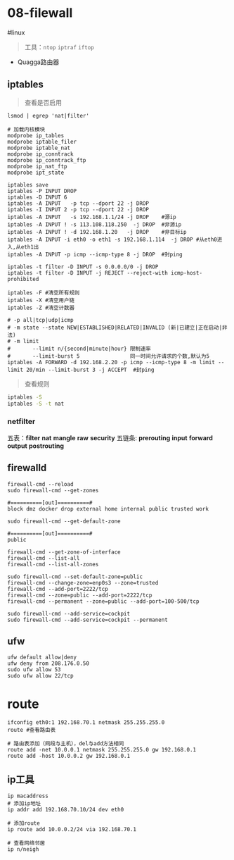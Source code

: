 # 08-filewall

#linux 

> 工具：`ntop` `iptraf` `iftop`

- Quagga路由器

## iptables

> 查看是否启用

```shell
lsmod | egrep 'nat|filter' 

# 加载内核模块
modprobe ip_tables
modprobe iptable_filer
modprobe iptable_nat
modprobe ip_conntrack
modprobe ip_conntrack_ftp
modprobe ip_nat_ftp
modprobe ipt_state
```

```shell
iptables save
iptables -P INPUT DROP
iptables -D INPUT 6
iptables -A INPUT   -p tcp --dport 22 -j DROP
iptables -I INPUT 2 -p tcp --dport 22 -j DROP
iptables -A INPUT   -s 192.168.1.1/24 -j DROP    #源ip
iptables -A INPUT ! -s 113.108.118.250  -j DROP  #非源ip
iptables -A INPUT ! -d 192.168.1.20   -j DROP    #非目标ip
iptables -A INPUT -i eth0 -o eth1 -s 192.168.1.114  -j DROP #从eth0进入,从eth1出
iptables -A INPUT -p icmp --icmp-type 8 -j DROP  #封ping

iptables -t filter -D INPUT -s 0.0.0.0/0 -j DROP
iptables -t filter -D INPUT -j REJECT --reject-with icmp-host-prohibited

iptables -F #清空所有规则
iptables -X #清空用户链
iptables -Z #清空计数器

# -p all|tcp|udp|icmp
# -m state --state NEW|ESTABLISHED|RELATED|INVALID (新|已建立|正在启动|非法)
# -m limit
# 		--limit n/{second|minute|hour} 限制速率
#       --limit-burst 5                同一时间允许请求的个数,默认为5
iptables -A FORWARD -d 192.168.2.20 -p icmp --icmp-type 8 -m limit --limit 20/min --limit-burst 3 -j ACCEPT  #封ping
```

> 查看规则

```bash
iptables -S
iptables -S -t nat
```




### netfilter

五表：**filter** **nat** **mangle** **raw** **security**
五链条: **prerouting** **input** **forward** **output** **postrouting**


## firewalld

```shell
firewall-cmd --reload
sudo firewall-cmd --get-zones

#==========[out]==========#    
block dmz docker drop external home internal public trusted work

sudo firewall-cmd --get-default-zone

#==========[out]==========#    
public

firewall-cmd --get-zone-of-interface
firewall-cmd --list-all
firewall-cmd --list-all-zones
```

```shell
sudo firewall-cmd --set-default-zone=public
firewall-cmd --change-zone=enp0s3 --zone=trusted
firewall-cmd --add-port=2222/tcp 
firewall-cmd --zone=public --add-port=2222/tcp 
firewall-cmd --permanent --zone=public --add-port=100-500/tcp

```

```shell
sudo firewall-cmd --add-service=cockpit
sudo firewall-cmd --add-service=cockpit --permanent

```


## ufw

```shell
ufw default allow|deny
ufw deny from 208.176.0.50
sudo ufw allow 53
sudo ufw allow 22/tcp
```

# route

```shell
ifconfig eth0:1 192.168.70.1 netmask 255.255.255.0
route #查看路由表

# 路由表添加（网段与主机），del与add方法相同
route add -net 10.0.0.1 netmask 255.255.255.0 gw 192.168.0.1
route add -host 10.0.0.2 gw 192.168.0.1
```

## ip工具

```shell
ip macaddress
# 添加ip地址
ip addr add 192.168.70.10/24 dev eth0

# 添加route
ip route add 10.0.0.2/24 via 192.168.70.1

# 查看网络邻居
ip n/neigh
```
